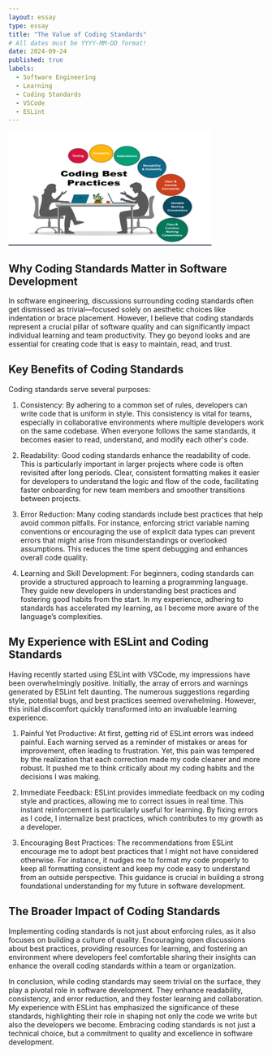 ```yaml
---
layout: essay
type: essay
title: "The Value of Coding Standards"
# All dates must be YYYY-MM-DD format!
date: 2024-09-24
published: true
labels:
  - Software Engineering
  - Learning
  - Coding Standards
  - VSCode
  - ESLint
---
```


<img width="400px" class="rounded float-start pe-4" src="../img/coding-standards/CodingStandards.png">

## Why Coding Standards Matter in Software Development
In software engineering, discussions surrounding coding standards often get dismissed as trivial—focused solely on aesthetic choices like indentation or brace placement. However, I believe that coding standards represent a crucial pillar of software quality and can significantly impact individual learning and team productivity. They go beyond looks and are essential for creating code that is easy to maintain, read, and trust.

## Key Benefits of Coding Standards
Coding standards serve several purposes:

  1. Consistency: By adhering to a common set of rules, developers can write code that is uniform in style. This consistency is vital for teams, 
     especially in collaborative environments where multiple developers work on the same codebase. When everyone follows the same standards, it 
     becomes easier to read, understand, and modify each other's code.

  2. Readability: Good coding standards enhance the readability of code. This is particularly important in larger projects where code is often 
     revisited after long periods. Clear, consistent formatting makes it easier for developers to understand the logic and flow of the code, 
     facilitating faster onboarding for new team members and smoother transitions between projects.

  3. Error Reduction: Many coding standards include best practices that help avoid common pitfalls. For instance, enforcing strict variable naming 
     conventions or encouraging the use of explicit data types can prevent errors that might arise from misunderstandings or overlooked 
     assumptions. This reduces the time spent debugging and enhances overall code quality.

  4. Learning and Skill Development: For beginners, coding standards can provide a structured approach to learning a programming language. They 
     guide new developers in understanding best practices and fostering good habits from the start. In my experience, adhering to standards has 
     accelerated my learning, as I become more aware of the language’s complexities.

## My Experience with ESLint and Coding Standards
Having recently started using ESLint with VSCode, my impressions have been overwhelmingly positive. Initially, the array of errors and warnings generated by ESLint felt daunting. The numerous suggestions regarding style, potential bugs, and best practices seemed overwhelming. However, this initial discomfort quickly transformed into an invaluable learning experience.

  1. Painful Yet Productive: At first, getting rid of ESLint errors was indeed painful. Each warning served as a reminder of mistakes or areas for 
     improvement, often leading to frustration. Yet, this pain was tempered by the realization that each correction made my code cleaner and more 
     robust. It pushed me to think critically about my coding habits and the decisions I was making.

  2. Immediate Feedback: ESLint provides immediate feedback on my coding style and practices, allowing me to correct issues in real time. This 
     instant reinforcement is particularly useful for learning. By fixing errors as I code, I internalize best practices, which contributes to my 
     growth as a developer.

  3. Encouraging Best Practices: The recommendations from ESLint encourage me to adopt best practices that I might not have considered otherwise. 
     For instance, it nudges me to format my code properly to keep all formatting consistent and keep my code easy to understand from an outside perspective. This guidance is crucial in 
     building a strong foundational understanding for my future in software development.

## The Broader Impact of Coding Standards
Implementing coding standards is not just about enforcing rules, as it also focuses on building a culture of quality. Encouraging open discussions about best practices, providing resources for learning, and fostering an environment where developers feel comfortable sharing their insights can enhance the overall coding standards within a team or organization.

In conclusion, while coding standards may seem trivial on the surface, they play a pivotal role in software development. They enhance readability, consistency, and error reduction, and they foster learning and collaboration. My experience with ESLint has emphasized the significance of these standards, highlighting their role in shaping not only the code we write but also the developers we become. Embracing coding standards is not just a technical choice, but a commitment to quality and excellence in software development.
